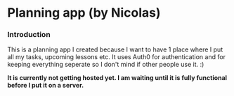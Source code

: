 # Planning app (by Nicolas)


### Introduction
This is a planning app I created because I want to have 1 place where I put all my tasks, upcoming lessons etc.
It uses Auth0 for authentication and for keeping everything seperate so I don't mind if other people use it. :)


**It is currently not getting hosted yet. I am waiting until it is fully functional before I put it on a server.**  







